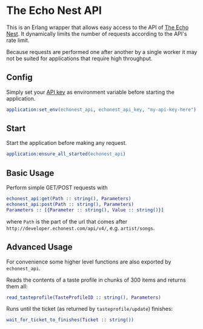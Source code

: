 # The Echo Nest API

This is an Erlang wrapper that allows easy access to the API of [The Echo Nest](http://the.echonest.com). It dynamically limits the number of requests according to the API's rate limit.

Because requests are performed one after another by a single worker it may not be suited for applications that require high throughput.

## Config

Simply set your [API key](http://developer.echonest.com/account/register) as environment variable before starting the application.

```erl
application:set_env(echonest_api, echonest_api_key, "my-api-key-here")
```

## Start

Start the application before making any request.

```erl
application:ensure_all_started(echonest_api)
```

## Basic Usage

Perform simple GET/POST requests with

```erl
echonest_api:get(Path :: string(), Parameters)
echonest_api:post(Path :: string(), Parameters)
Parameters :: [{Parameter :: string(), Value :: string()}]
```

where `Path` is the part of the url that comes after `http://developer.echonest.com/api/v4/`, e.g. `artist/songs`.

## Advanced Usage

For convenience some higher level functions are also exported by `echonest_api`.

Reads the contents of a taste profile in chunks of 300 items and returns them all:

```erl
read_tasteprofile(TasteProfileID :: string(), Parameters)
```

Runs until the ticket (as returned by `tasteprofile/update`) finishes:

```erl
wait_for_ticket_to_finishes(Ticket :: string())
```

